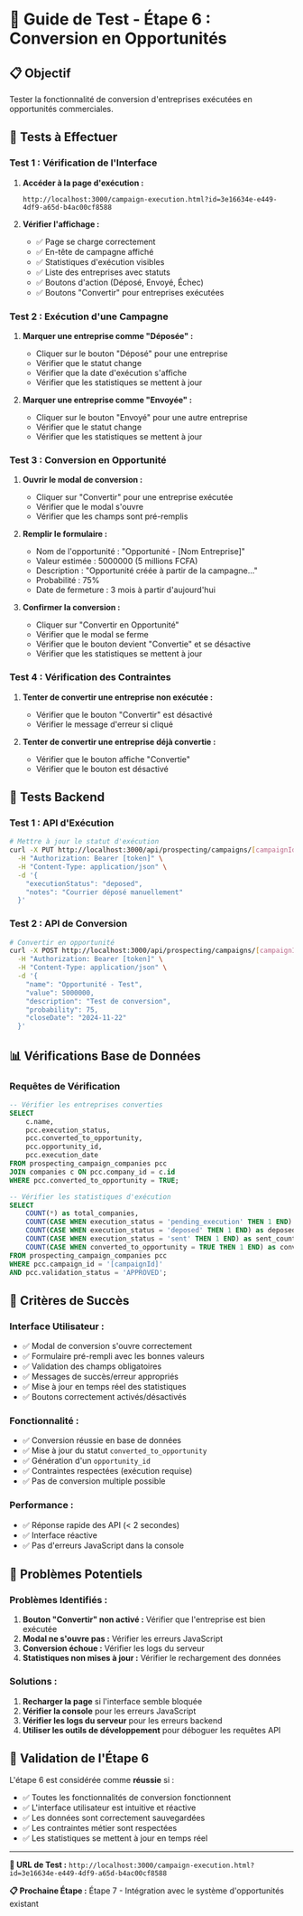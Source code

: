 # 🎯 Guide de Test - Étape 6 : Conversion en Opportunités

## 📋 Objectif
Tester la fonctionnalité de conversion d'entreprises exécutées en opportunités commerciales.

## 🧪 Tests à Effectuer

### **Test 1 : Vérification de l'Interface**
1. **Accéder à la page d'exécution :**
   ```
   http://localhost:3000/campaign-execution.html?id=3e16634e-e449-4df9-a65d-b4ac00cf8588
   ```

2. **Vérifier l'affichage :**
   - ✅ Page se charge correctement
   - ✅ En-tête de campagne affiché
   - ✅ Statistiques d'exécution visibles
   - ✅ Liste des entreprises avec statuts
   - ✅ Boutons d'action (Déposé, Envoyé, Échec)
   - ✅ Boutons "Convertir" pour entreprises exécutées

### **Test 2 : Exécution d'une Campagne**
1. **Marquer une entreprise comme "Déposée" :**
   - Cliquer sur le bouton "Déposé" pour une entreprise
   - Vérifier que le statut change
   - Vérifier que la date d'exécution s'affiche
   - Vérifier que les statistiques se mettent à jour

2. **Marquer une entreprise comme "Envoyée" :**
   - Cliquer sur le bouton "Envoyé" pour une autre entreprise
   - Vérifier que le statut change
   - Vérifier que les statistiques se mettent à jour

### **Test 3 : Conversion en Opportunité**
1. **Ouvrir le modal de conversion :**
   - Cliquer sur "Convertir" pour une entreprise exécutée
   - Vérifier que le modal s'ouvre
   - Vérifier que les champs sont pré-remplis

2. **Remplir le formulaire :**
   - Nom de l'opportunité : "Opportunité - [Nom Entreprise]"
   - Valeur estimée : 5000000 (5 millions FCFA)
   - Description : "Opportunité créée à partir de la campagne..."
   - Probabilité : 75%
   - Date de fermeture : 3 mois à partir d'aujourd'hui

3. **Confirmer la conversion :**
   - Cliquer sur "Convertir en Opportunité"
   - Vérifier que le modal se ferme
   - Vérifier que le bouton devient "Convertie" et se désactive
   - Vérifier que les statistiques se mettent à jour

### **Test 4 : Vérification des Contraintes**
1. **Tenter de convertir une entreprise non exécutée :**
   - Vérifier que le bouton "Convertir" est désactivé
   - Vérifier le message d'erreur si cliqué

2. **Tenter de convertir une entreprise déjà convertie :**
   - Vérifier que le bouton affiche "Convertie"
   - Vérifier que le bouton est désactivé

## 🔧 Tests Backend

### **Test 1 : API d'Exécution**
```bash
# Mettre à jour le statut d'exécution
curl -X PUT http://localhost:3000/api/prospecting/campaigns/[campaignId]/companies/[companyId]/execution \
  -H "Authorization: Bearer [token]" \
  -H "Content-Type: application/json" \
  -d '{
    "executionStatus": "deposed",
    "notes": "Courrier déposé manuellement"
  }'
```

### **Test 2 : API de Conversion**
```bash
# Convertir en opportunité
curl -X POST http://localhost:3000/api/prospecting/campaigns/[campaignId]/companies/[companyId]/convert \
  -H "Authorization: Bearer [token]" \
  -H "Content-Type: application/json" \
  -d '{
    "name": "Opportunité - Test",
    "value": 5000000,
    "description": "Test de conversion",
    "probability": 75,
    "closeDate": "2024-11-22"
  }'
```

## 📊 Vérifications Base de Données

### **Requêtes de Vérification**
```sql
-- Vérifier les entreprises converties
SELECT 
    c.name,
    pcc.execution_status,
    pcc.converted_to_opportunity,
    pcc.opportunity_id,
    pcc.execution_date
FROM prospecting_campaign_companies pcc
JOIN companies c ON pcc.company_id = c.id
WHERE pcc.converted_to_opportunity = TRUE;

-- Vérifier les statistiques d'exécution
SELECT 
    COUNT(*) as total_companies,
    COUNT(CASE WHEN execution_status = 'pending_execution' THEN 1 END) as pending_execution,
    COUNT(CASE WHEN execution_status = 'deposed' THEN 1 END) as deposed_count,
    COUNT(CASE WHEN execution_status = 'sent' THEN 1 END) as sent_count,
    COUNT(CASE WHEN converted_to_opportunity = TRUE THEN 1 END) as converted_count
FROM prospecting_campaign_companies pcc
WHERE pcc.campaign_id = '[campaignId]' 
AND pcc.validation_status = 'APPROVED';
```

## 🎯 Critères de Succès

### **Interface Utilisateur :**
- ✅ Modal de conversion s'ouvre correctement
- ✅ Formulaire pré-rempli avec les bonnes valeurs
- ✅ Validation des champs obligatoires
- ✅ Messages de succès/erreur appropriés
- ✅ Mise à jour en temps réel des statistiques
- ✅ Boutons correctement activés/désactivés

### **Fonctionnalité :**
- ✅ Conversion réussie en base de données
- ✅ Mise à jour du statut `converted_to_opportunity`
- ✅ Génération d'un `opportunity_id`
- ✅ Contraintes respectées (exécution requise)
- ✅ Pas de conversion multiple possible

### **Performance :**
- ✅ Réponse rapide des API (< 2 secondes)
- ✅ Interface réactive
- ✅ Pas d'erreurs JavaScript dans la console

## 🐛 Problèmes Potentiels

### **Problèmes Identifiés :**
1. **Bouton "Convertir" non activé :** Vérifier que l'entreprise est bien exécutée
2. **Modal ne s'ouvre pas :** Vérifier les erreurs JavaScript
3. **Conversion échoue :** Vérifier les logs du serveur
4. **Statistiques non mises à jour :** Vérifier le rechargement des données

### **Solutions :**
1. **Recharger la page** si l'interface semble bloquée
2. **Vérifier la console** pour les erreurs JavaScript
3. **Vérifier les logs du serveur** pour les erreurs backend
4. **Utiliser les outils de développement** pour déboguer les requêtes API

## 🎉 Validation de l'Étape 6

L'étape 6 est considérée comme **réussie** si :
- ✅ Toutes les fonctionnalités de conversion fonctionnent
- ✅ L'interface utilisateur est intuitive et réactive
- ✅ Les données sont correctement sauvegardées
- ✅ Les contraintes métier sont respectées
- ✅ Les statistiques se mettent à jour en temps réel

---

**🔗 URL de Test :** `http://localhost:3000/campaign-execution.html?id=3e16634e-e449-4df9-a65d-b4ac00cf8588`

**📋 Prochaine Étape :** Étape 7 - Intégration avec le système d'opportunités existant

